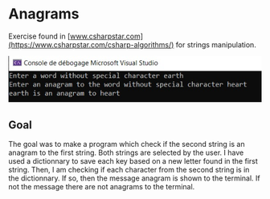 # Anagrams #

Exercise found in [www.csharpstar.com](https://www.csharpstar.com/csharp-algorithms/) for strings manipulation.

![Terminal](anagram.jpg)

## Goal ##

The goal was to make a program which check if the second string is an anagram to the first string.
Both strings are selected by the user.
I have used a dictionnary to save each key based on a new letter found in the first string.
Then, I am checking if each character from the second string is in the dictionnary.
If so, then the message anagram is shown to the terminal.
If not the message there are not anagrams to the terminal.

